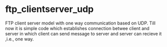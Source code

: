 # ftp_clientserver_udp
FTP client server model with one way communication based on UDP.
Till now it is simple code which establishes connection betwee client and server in which client can send message to server and server can recieve it ,i.e., one way. 
